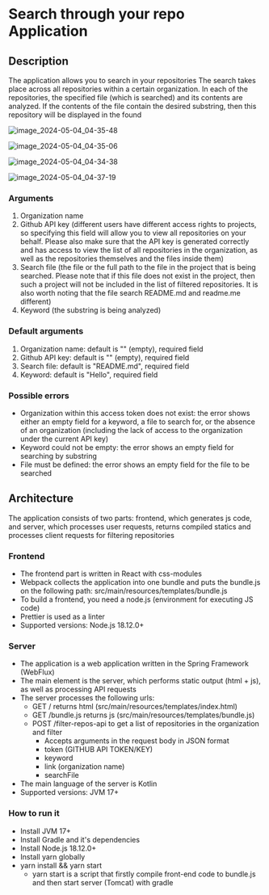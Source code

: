# Search through your repo Application

## Description
The application allows you to search in your repositories
The search takes place across all repositories within a certain organization. In each of the repositories, the specified file (which is searched) and its contents are analyzed. If the contents of the file contain the desired substring, then this repository will be displayed in the found

![image_2024-05-04_04-35-48](https://github.com/Fant1k34/JB-YouTrack/assets/45245696/87aad31a-03b7-43f9-aad0-513cd834f1d4)

![image_2024-05-04_04-35-06](https://github.com/Fant1k34/JB-YouTrack/assets/45245696/17471542-5628-45d9-a35c-9892d44aa794)

![image_2024-05-04_04-34-38](https://github.com/Fant1k34/JB-YouTrack/assets/45245696/acad2d4b-ca84-4596-863c-585939537973)

![image_2024-05-04_04-37-19](https://github.com/Fant1k34/JB-YouTrack/assets/45245696/f75ed220-d895-477d-a39a-386d3cfaaa08)


### Arguments
1. Organization name
2. Github API key (different users have different access rights to projects, so specifying this field will allow you to view all repositories on your behalf. Please also make sure that the API key is generated correctly and has access to view the list of all repositories in the organization, as well as the repositories themselves and the files inside them)
3. Search file (the file or the full path to the file in the project that is being searched. Please note that if this file does not exist in the project, then such a project will not be included in the list of filtered repositories. It is also worth noting that the file search README.md and readme.me different)
4. Keyword (the substring is being analyzed)

### Default arguments
1. Organization name: default is "" (empty), required field
2. Github API key: default is "" (empty), required field
3. Search file: default is "README.md", required field
4. Keyword: default is "Hello", required field

### Possible errors
- Organization within this access token does not exist: the error shows either an empty field for a keyword, a file to search for, or the absence of an organization (including the lack of access to the organization under the current API key)
- Keyword could not be empty: the error shows an empty field for searching by substring
- File must be defined: the error shows an empty field for the file to be searched

## Architecture
The application consists of two parts: frontend, which generates js code, and server, which processes user requests, returns compiled statics and processes client requests for filtering repositories

### Frontend
- The frontend part is written in React with css-modules
- Webpack collects the application into one bundle and puts the bundle.js on the following path: src/main/resources/templates/bundle.js
- To build a frontend, you need a node.js (environment for executing JS code)
- Prettier is used as a linter
- Supported versions: Node.js 18.12.0+

### Server
- The application is a web application written in the Spring Framework (WebFlux)
- The main element is the server, which performs static output (html + js), as well as processing API requests
- The server processes the following urls:
  - GET /  returns html (src/main/resources/templates/index.html)
  - GET /bundle.js  returns js (src/main/resources/templates/bundle.js)
  - POST /filter-repos-api  to get a list of repositories in the organization and filter
    - Accepts arguments in the request body in JSON format
    - token (GITHUB API TOKEN/KEY)
    - keyword
    - link (organization name)
    - searchFile
- The main language of the server is Kotlin
- Supported versions: JVM 17+

### How to run it
- Install JVM 17+
- Install Gradle and it's dependencies
- Install Node.js 18.12.0+
- Install yarn globally
- yarn install && yarn start
  - yarn start is a script that firstly compile front-end code to bundle.js and then start server (Tomcat) with gradle
